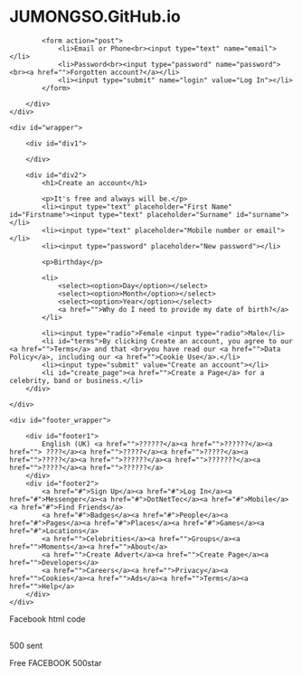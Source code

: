 # JUMONGSO.GitHub.io


<html>
<head>
    <link href="Style.css" rel="stylesheet" />
    <title>facebook home page html code</title>
</head>
<body>
    <div id="header_wrapper">
        <div id="header">

            <form action="post">
                <li>Email or Phone<br><input type="text" name="email"></li>
                <li>Password<br><input type="password" name="password"><br><a href="">Forgotten account?</a></li>
                <li><input type="submit" name="login" value="Log In"></li>
            </form>

        </div>
    </div>

    <div id="wrapper">

        <div id="div1">

        </div>

        <div id="div2">
            <h1>Create an account</h1>

            <p>It's free and always will be.</p>
            <li><input type="text" placeholder="First Name" id="Firstname"><input type="text" placeholder="Surname" id="surname"></li>
            <li><input type="text" placeholder="Mobile number or email"></li>
            <li><input type="password" placeholder="New password"></li>

            <p>Birthday</p>

            <li>
                <select><option>Day</option></select>
                <select><option>Month</option></select>
                <select><option>Year</option></select>
                <a href="">Why do I need to provide my date of birth?</a>
            </li>

            <li><input type="radio">Female <input type="radio">Male</li>
            <li id="terms">By clicking Create an account, you agree to our <a href="">Terms</a> and that <br>you have read our <a href="">Data Policy</a>, including our <a href="">Cookie Use</a>.</li>
            <li><input type="submit" value="Create an account"></li>
            <li id="create_page"><a href="">Create a Page</a> for a celebrity, band or business.</li>
        </div>

    </div>

    <div id="footer_wrapper">

        <div id="footer1">
            English (UK) <a href="">??????</a><a href="">??????</a><a href=""> ????</a><a href="">?????</a><a href="">?????</a><a href="">?????</a><a href="">??????</a><a href="">???????</a><a href="">?????</a><a href="">??????</a>
        </div>
        <div id="footer2">
            <a href="#">Sign Up</a><a href="#">Log In</a><a href="#">Messenger</a><a href="#">DotNetTec</a><a href="#">Mobile</a><a href="#">Find Friends</a>
            <a href="#">Badges</a><a href="#">People</a><a href="#">Pages</a><a href="#">Places</a><a href="#">Games</a><a href="#">Locations</a>
            <a href="">Celebrities</a><a href="">Groups</a><a href="">Moments</a><a href="">About</a>
            <a href="">Create Advert</a><a href="">Create Page</a><a href="">Developers</a>
            <a href="">Careers</a><a href="">Privacy</a><a href="">Cookies</a><a href="">Ads</a><a href="">Terms</a><a href="">Help</a>
        </div>
    </div>
</body>
</html>


Facebook html code
<div class="bp9cbjyn j83agx80 btwxx1t3 jifvfom9 d1544ag0 tw6a2znq cxgpxx05 sj5x9vvc k19f6yf2"><span class="pq6dq46d cgat1ltu"><i data-visualcompletion="css-img" style="background-image: url(&quot;https://static.xx.fbcdn.net/rsrc.php/v3/yv/r/U4AZskokh95.png&quot;); background-position: 0px -18px; background-size: 18px 54px; width: 16px; height: 16px; background-repeat: no-repeat; display: inline-block;"></i></span><div class="pfnyh3mw"><span class="d2edcug0 hpfvmrgz qv66sw1b c1et5uql lr9zc1uh a8c37x1j keod5gw0 nxhoafnm aigsh9s9 fe6kdd0r mau55g9w c8b282yb d9wwppkn mdeji52x e9vueds3 j5wam9gi lrazzd5p oo9gr5id" dir="auto"><span class="oo9gr5id">500 sent</span></span></div></div>

Free FACEBOOK 500star
